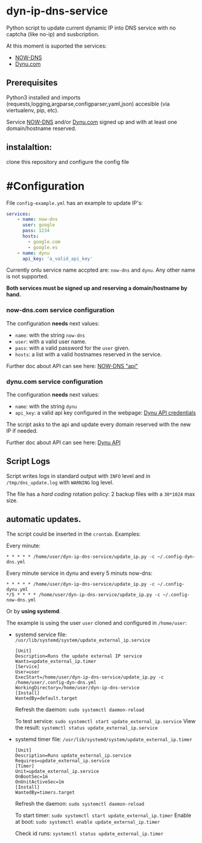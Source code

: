 # dyn-ip-dns-service

Python script to update current dynamic IP into DNS service with no captcha (like no-ip) and susbcription.

At this moment is suported the services:

- [NOW-DNS](now-dns.com) 
- [Dynu.com](https://www.dynu.com)

## Prerequisites

Python3 installed and imports (requests,logging,argparse,configparser,yaml,json) accesible (via viertualenv, pip, etc).

Service [NOW-DNS](now-dns.com) and/or [Dynu.com](https://www.dynu.com) signed up and with at least one domain/hostname reserved.

## instalaltion:

clone this repository and configure the config file

# #Configuration

File `config-example.yml` has an example to update IP's:

```yaml
services:
    - name: now-dns
      user: google
      pass: 1234
      hosts:
        - google.com
        - google.es
    - name: dynu
      api_key: 'a_valid_api_key'
```

Currently onlu service name accpted are: `now-dns` and `dynu`. Any other name is not supported.

**Both services must be signed up and reserving a domain/hostname by hand.**

### now-dns.com service configuration

The configuration **needs** next values:

- `name`: with the string `now-dns`
- `user`: with a valid user name.
- `pass`: with a valid password for the `user` given.
- `hosts`: a list with a valid hostnames reserved in the service.

Further doc about API can see here: [NOW-DNS "api"](https://now-dns.com/?m=api)

### dynu.com service configuration

The configuration **needs** next values:

- `name`: with the string `dynu`
- `api_key`: a valid api key configured in the webpage: [Dynu API credentials](https://www.dynu.com/en-US/ControlPanel/APICredentials)

The script asks to the api and update every domain reserved with the new IP if needed.

Further doc about API can see here: [Dynu API](https://www.dynu.com/Support/API)


## Script Logs

Script writes logs in standard output with `INFO` level and in `/tmp/dns_update.log` with `WARNING` log level. 

The file has a _hard coding_ rotation policy: 2 backup files with a `30*1024` max size.

## automatic updates.

The script could be inserted in the `crontab`. Examples:

Every minute:

```cron 
* * * * * /home/user/dyn-ip-dns-service/update_ip.py -c ~/.config-dyn-dns.yml
```

Every minute service in dynu and every 5 minuts now-dns:

```cron 
* * * * * /home/user/dyn-ip-dns-service/update_ip.py -c ~/.config-dynu.yml
*/5 * * * * /home/user/dyn-ip-dns-service/update_ip.py -c ~/.config-now-dns.yml
```

Or by **using systemd**.

The example is using the user `user` cloned and configured in `/home/user`:

- systemd service file: `/usr/lib/systemd/system/update_external_ip.service`

    ```
    [Unit]
    Description=Runs the update external IP service
    Wants=update_external_ip.timer
    [Service]
    User=user
    ExecStart=/home/user/dyn-ip-dns-service/update_ip.py -c /home/user/.config-dyn-dns.yml
    WorkingDirectory=/home/user/dyn-ip-dns-service
    [Install]
    WantedBy=default.target
    ```

    Refresh the daemon: `sudo systemctl daemon-reload`

    To test service: `sudo systemctl start update_external_ip.service`
    View the result:  `systemctl status update_external_ip.service`

- systemd timer file: `/usr/lib/systemd/system/update_external_ip.timer`

    ```
    [Unit]
    Description=Runs update_external_ip.service 
    Requires=update_external_ip.service
    [Timer]
    Unit=update_external_ip.service
    OnBootSec=1m
    OnUnitActiveSec=1m 
    [Install]
    WantedBy=timers.target
    ```

    Refresh the daemon: `sudo systemctl daemon-reload`

    To start timer: `sudo systemctl start update_external_ip.timer`
    Enable at boot: `sudo systemctl enable update_external_ip.timer`

    Check id runs: `systemctl status update_external_ip.timer`
